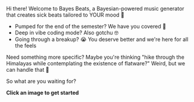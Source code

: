 Hi there! Welcome to Bayes Beats, a Bayesian-powered music generator that creates sick beats tailored to YOUR mood 🤯

* Pumped for the end of the semester? We have you covered 🎉
* Deep in vibe coding mode? Also gotchu 🤓
* Going through a breakup? 😭 You deserve better and we're here for all the feels

Need something more specific? Maybe you're thinking "hike through the Himalayas while contemplating the existence of flatware?" Weird, but we can handle that 💪

So what are you waiting for? 

**Click an image to get started**
